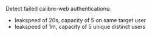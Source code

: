 Detect failed calibre-web authentications:

 - leakspeed of 20s, capacity of 5 on same target user
 - leakspeed of 1m, capacity of 5 unique distinct users
